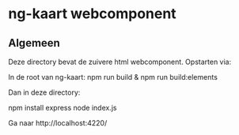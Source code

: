# ng-kaart webcomponent

## Algemeen

Deze directory bevat de zuivere html webcomponent. Opstarten via:

In de root van ng-kaart: npm run build & npm run build:elements

Dan in deze directory:

  npm install express
  node index.js
   
Ga naar http://localhost:4220/

